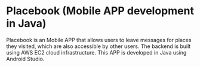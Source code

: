 # Placebook (Mobile APP development in Java)
Placebook is an Mobile APP that allows users to leave messages for places they visited, which are also accessible by other users. The backend is built using AWS EC2 cloud infrastructure. This APP is developed in Java using Android Studio.


